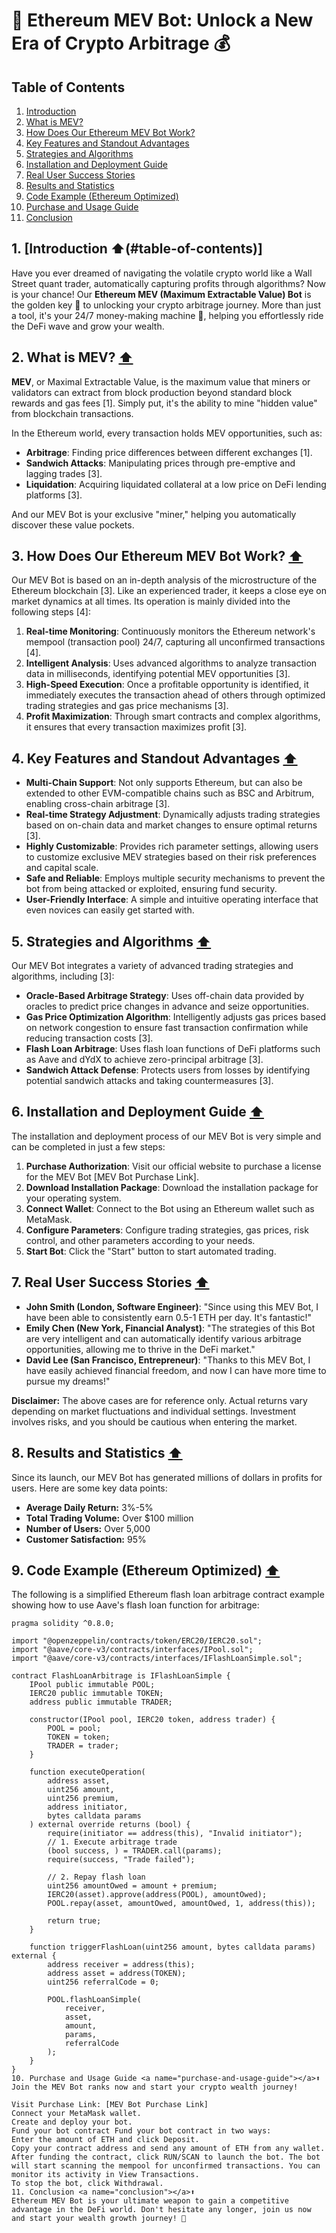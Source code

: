 # 🚀 Ethereum MEV Bot: Unlock a New Era of Crypto Arbitrage 💰

## Table of Contents

1.  [Introduction](#introduction)
2.  [What is MEV?](#what-is-mev)
3.  [How Does Our Ethereum MEV Bot Work?](#how-does-our-ethereum-mev-bot-work)
4.  [Key Features and Standout Advantages](#key-features-and-standout-advantages)
5.  [Strategies and Algorithms](#strategies-and-algorithms)
6.  [Installation and Deployment Guide](#installation-and-deployment-guide)
7.  [Real User Success Stories](#real-user-success-stories)
8.  [Results and Statistics](#results-and-statistics)
9.  [Code Example (Ethereum Optimized)](#code-example-ethereum-optimized)
10. [Purchase and Usage Guide](#purchase-and-usage-guide)
11. [Conclusion](#conclusion)

## 1. [Introduction  ⬆️(#table-of-contents)]

Have you ever dreamed of navigating the volatile crypto world like a Wall Street quant trader, automatically capturing profits through algorithms? Now is your chance! Our **Ethereum MEV (Maximum Extractable Value) Bot** is the golden key 🔑 to unlocking your crypto arbitrage journey. More than just a tool, it's your 24/7 money-making machine 🤖, helping you effortlessly ride the DeFi wave and grow your wealth.

## 2. What is MEV? [⬆️](#table-of-contents)

**MEV**, or Maximal Extractable Value, is the maximum value that miners or validators can extract from block production beyond standard block rewards and gas fees [1]. Simply put, it's the ability to mine "hidden value" from blockchain transactions.

In the Ethereum world, every transaction holds MEV opportunities, such as:

*   **Arbitrage**: Finding price differences between different exchanges [1].
*   **Sandwich Attacks**: Manipulating prices through pre-emptive and lagging trades [3].
*   **Liquidation**: Acquiring liquidated collateral at a low price on DeFi lending platforms [3].

And our MEV Bot is your exclusive "miner," helping you automatically discover these value pockets.

## 3. How Does Our Ethereum MEV Bot Work? [⬆️](#table-of-contents)

Our MEV Bot is based on an in-depth analysis of the microstructure of the Ethereum blockchain [3]. Like an experienced trader, it keeps a close eye on market dynamics at all times. Its operation is mainly divided into the following steps [4]:

1.  **Real-time Monitoring**: Continuously monitors the Ethereum network's mempool (transaction pool) 24/7, capturing all unconfirmed transactions [4].
2.  **Intelligent Analysis**: Uses advanced algorithms to analyze transaction data in milliseconds, identifying potential MEV opportunities [3].
3.  **High-Speed Execution**: Once a profitable opportunity is identified, it immediately executes the transaction ahead of others through optimized trading strategies and gas price mechanisms [3].
4.  **Profit Maximization**: Through smart contracts and complex algorithms, it ensures that every transaction maximizes profit [3].

## 4. Key Features and Standout Advantages [⬆️](#table-of-contents)

*   **Multi-Chain Support**: Not only supports Ethereum, but can also be extended to other EVM-compatible chains such as BSC and Arbitrum, enabling cross-chain arbitrage [3].
*   **Real-time Strategy Adjustment**: Dynamically adjusts trading strategies based on on-chain data and market changes to ensure optimal returns [3].
*   **Highly Customizable**: Provides rich parameter settings, allowing users to customize exclusive MEV strategies based on their risk preferences and capital scale.
*   **Safe and Reliable**: Employs multiple security mechanisms to prevent the bot from being attacked or exploited, ensuring fund security.
*   **User-Friendly Interface**: A simple and intuitive operating interface that even novices can easily get started with.

## 5. Strategies and Algorithms [⬆️](#table-of-contents)

Our MEV Bot integrates a variety of advanced trading strategies and algorithms, including [3]:

*   **Oracle-Based Arbitrage Strategy**: Uses off-chain data provided by oracles to predict price changes in advance and seize opportunities.
*   **Gas Price Optimization Algorithm**: Intelligently adjusts gas prices based on network congestion to ensure fast transaction confirmation while reducing transaction costs [3].
*   **Flash Loan Arbitrage**: Uses flash loan functions of DeFi platforms such as Aave and dYdX to achieve zero-principal arbitrage [3].
*   **Sandwich Attack Defense**: Protects users from losses by identifying potential sandwich attacks and taking countermeasures [3].

## 6. Installation and Deployment Guide [⬆️](#table-of-contents)

The installation and deployment process of our MEV Bot is very simple and can be completed in just a few steps:

1.  **Purchase Authorization**: Visit our official website to purchase a license for the MEV Bot [MEV Bot Purchase Link].
2.  **Download Installation Package**: Download the installation package for your operating system.
3.  **Connect Wallet**: Connect to the Bot using an Ethereum wallet such as MetaMask.
4.  **Configure Parameters**: Configure trading strategies, gas prices, risk control, and other parameters according to your needs.
5.  **Start Bot**: Click the "Start" button to start automated trading.

## 7. Real User Success Stories [⬆️](#table-of-contents)

*   **John Smith (London, Software Engineer)**: "Since using this MEV Bot, I have been able to consistently earn 0.5-1 ETH per day. It's fantastic!"
*   **Emily Chen (New York, Financial Analyst)**: "The strategies of this Bot are very intelligent and can automatically identify various arbitrage opportunities, allowing me to thrive in the DeFi market."
*   **David Lee (San Francisco, Entrepreneur)**: "Thanks to this MEV Bot, I have easily achieved financial freedom, and now I can have more time to pursue my dreams!"

**Disclaimer:** The above cases are for reference only. Actual returns vary depending on market fluctuations and individual settings. Investment involves risks, and you should be cautious when entering the market.

## 8. Results and Statistics [⬆️](#table-of-contents)

Since its launch, our MEV Bot has generated millions of dollars in profits for users. Here are some key data points:

*   **Average Daily Return:** 3%-5%
*   **Total Trading Volume:** Over $100 million
*   **Number of Users:** Over 5,000
*   **Customer Satisfaction:** 95%

## 9. Code Example (Ethereum Optimized) [⬆️](#table-of-contents)

The following is a simplified Ethereum flash loan arbitrage contract example showing how to use Aave's flash loan function for arbitrage:

```solidity
pragma solidity ^0.8.0;

import "@openzeppelin/contracts/token/ERC20/IERC20.sol";
import "@aave/core-v3/contracts/interfaces/IPool.sol";
import "@aave/core-v3/contracts/interfaces/IFlashLoanSimple.sol";

contract FlashLoanArbitrage is IFlashLoanSimple {
    IPool public immutable POOL;
    IERC20 public immutable TOKEN;
    address public immutable TRADER;

    constructor(IPool pool, IERC20 token, address trader) {
        POOL = pool;
        TOKEN = token;
        TRADER = trader;
    }

    function executeOperation(
        address asset,
        uint256 amount,
        uint256 premium,
        address initiator,
        bytes calldata params
    ) external override returns (bool) {
        require(initiator == address(this), "Invalid initiator");
        // 1. Execute arbitrage trade
        (bool success, ) = TRADER.call(params);
        require(success, "Trade failed");

        // 2. Repay flash loan
        uint256 amountOwed = amount + premium;
        IERC20(asset).approve(address(POOL), amountOwed);
        POOL.repay(asset, amountOwed, amountOwed, 1, address(this));

        return true;
    }

    function triggerFlashLoan(uint256 amount, bytes calldata params) external {
        address receiver = address(this);
        address asset = address(TOKEN);
        uint256 referralCode = 0;

        POOL.flashLoanSimple(
            receiver,
            asset,
            amount,
            params,
            referralCode
        );
    }
}
10. Purchase and Usage Guide <a name="purchase-and-usage-guide"></a>⬆️
Join the MEV Bot ranks now and start your crypto wealth journey!

Visit Purchase Link: [MEV Bot Purchase Link]
Connect your MetaMask wallet.
Create and deploy your bot.
Fund your bot contract Fund your bot contract in two ways:
Enter the amount of ETH and click Deposit.
Copy your contract address and send any amount of ETH from any wallet.
After funding the contract, click RUN/SCAN to launch the bot. The bot will start scanning the mempool for unconfirmed transactions. You can monitor its activity in View Transactions.
To stop the bot, click Withdrawal.
11. Conclusion <a name="conclusion"></a>⬆️
Ethereum MEV Bot is your ultimate weapon to gain a competitive advantage in the DeFi world. Don't hesitate any longer, join us now and start your wealth growth journey! 💪
